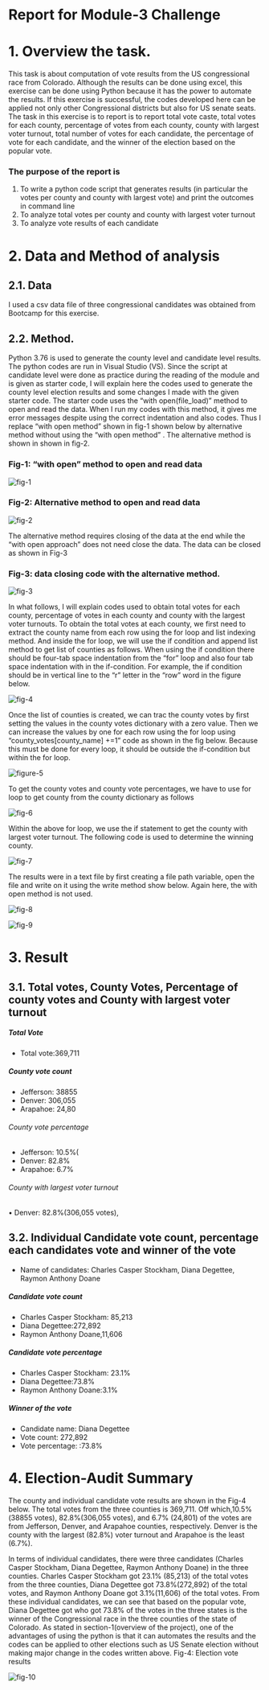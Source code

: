 # Report for Module-3 Challenge
# 1.	Overview the task.
This task is about computation of vote results from the US congressional race from Colorado. Although the results can be done using excel, this exercise can be done using Python because it has the power to automate the results.  If this exercise is successful, the codes developed here can be applied not only other Congressional districts but also for US senate seats. The task in this exercise is to report is to report total vote caste, total votes for each county, percentage of votes from each county, county with largest voter turnout, total number of votes for each candidate, the percentage of vote for each candidate, and the winner of the election based on the popular vote. 

### The purpose of the report is
1. 	To write a python code script that generates results (in particular the votes per county and county with largest vote) and print the outcomes in command line
2. To analyze total votes per county and county with largest voter turnout
3. To analyze vote results of each candidate

# 2.	Data and Method of analysis
## 2.1.	Data
 I used a csv data file of three congressional candidates was obtained from Bootcamp for this exercise. 
## 2.2.	Method. 
Python 3.76  is used to generate the county level and candidate level results. The python codes are run in Visual Studio (VS).  Since the script at candidate level were done as practice during the reading of the module and is given as starter code, I will explain here the codes used to generate the county level election results and some changes I made with the given starter code.
The starter code uses the “with open(file_load)” method to open and read the data. When I  run my codes with this method, it gives me error messages despite using the correct indentation and also codes. Thus I replace “with open method” shown in fig-1 shown below by alternative method without using the “with open method” . The alternative method is shown in shown in fig-2.
### Fig-1: “with open” method to open and read data

![fig-1](https://github.com/nebil2016/Election_Analysis1/blob/main/Resources/fig-1(with%20open).png)

 ### Fig-2: Alternative method to open and read data
 
 ![fig-2](https://github.com/nebil2016/Election_Analysis1/blob/main/Resources/fig-2(alternative%20method).png)
 
 The alternative method requires closing of the data at the end while the “with open approach” does not need close the data. The data can be closed as shown in Fig-3
 ### Fig-3: data closing code with the alternative method.

![fig-3](https://github.com/nebil2016/Election_Analysis1/blob/main/Resources/fig-3(close%20data).png)

In what follows, I will explain codes used to obtain total votes for each county, percentage of votes in each county and county with the largest voter turnouts.
To obtain the total votes at each county, we first need to extract the county name from each row using the for loop and list indexing method. And inside the for loop, we will use the if condition and append list method to get list of counties as follows. When using the if condition there should be four-tab space indentation from the “for” loop and also four tab space indentation with in the if-condition.  For example, the if condition should be  in vertical line to the “r” letter in the “row” word in the figure below. 

![fig-4](https://github.com/nebil2016/Election_Analysis1/blob/main/Resources/fig-4(couty%20name%5Brow%5D).png)

Once the list of counties is created, we can trac the county votes by first setting the values in the county votes dictionary with a zero value.  Then we can increase the values by one for each row using the for loop using “county_votes[county_name] +=1” code as shown in the fig below. Because this must be done for every loop, it should be outside the if-condition but within the for loop.

![figure-5](https://github.com/nebil2016/Election_Analysis1/blob/main/Resources/Fig-5(append).png)

To get the county votes and county vote percentages, we have to use for loop to get county from the county dictionary as follows

![fig-6](https://github.com/nebil2016/Election_Analysis1/blob/main/Resources/fig-6%20county%20votes%20and%20percent.png)

Within the above for loop, we use the   if statement to get the county with largest voter turnout. The following code is used to determine the winning county.

![fig-7](https://github.com/nebil2016/Election_Analysis1/blob/main/Resources/fig-7%20winning%20county.png)

The results were in a text file by first creating a file path variable, open the file and write on it using the write method show below. Again here, the with open method is not used.   

![fig-8](https://github.com/nebil2016/Election_Analysis1/blob/main/Resources/fig-8%20file%20to%20save.png)

![fig-9](https://github.com/nebil2016/Election_Analysis1/blob/main/Resources/fig-10%20file%20open(write).png)

# 3.	Result 
## 3.1.	Total votes, County Votes, Percentage of county votes and County with largest voter turnout 
##### Total Vote
- Total vote:369,711
##### County vote count 
- Jefferson: 38855 
- 	Denver: 306,055 
- 	Arapahoe:   24,80
###### County vote  percentage
- Jefferson: 10.5%(
- Denver: 82.8% 
- Arapahoe: 6.7%
###### County with largest voter turnout
•	 Denver: 82.8%(306,055 votes),  



## 3.2.	Individual Candidate vote count, percentage each candidates vote and winner of the vote
- 	Name of candidates: Charles Casper Stockham, Diana Degettee, Raymon Anthony Doane
##### Candidate vote count 
- 	Charles Casper Stockham: 85,213 
- Diana Degettee:272,892
- Raymon Anthony Doane,11,606
##### Candidate vote percentage
- Charles Casper Stockham: 23.1%
-	Diana Degettee:73.8%
- Raymon Anthony Doane:3.1%
##### Winner of the vote
-	Candidate name: Diana Degettee
-	Vote count: 272,892
- Vote percentage: :73.8%
# 4.	Election-Audit Summary
The county and individual candidate vote results are shown in the Fig-4 below. The total votes from the three counties is 369,711. Off which,10.5%(38855 votes), 82.8%(306,055 votes),  and 6.7% (24,801) of the votes are from Jefferson, Denver, and Arapahoe counties, respectively. Denver is the county with the largest (82.8%) voter turnout and Arapahoe is the least (6.7%).


In terms of individual candidates, there were three candidates (Charles Casper Stockham, Diana Degettee, Raymon Anthony Doane) in the three counties. Charles Casper Stockham got 23.1% (85,213) of the total votes from the three counties, Diana Degettee got 73.8%(272,892) of the total votes, and Raymon Anthony Doane got 3.1%(11,606) of the total votes. From these individual candidates, we can see that based on the popular vote, Diana Degettee got who got 73.8% of the votes in the three states is the winner of the Congressional race in the three counties of the state of Colorado. 
As stated in section-1(overview of the project), one of the advantages of using the python is that it can automates the results and the codes can be applied to other elections such as US Senate election without making major change in the codes written above. 
Fig-4: Election vote results

![fig-10](https://github.com/nebil2016/Election_Analysis1/blob/main/Resources/fig-11%20election%20results.png)

